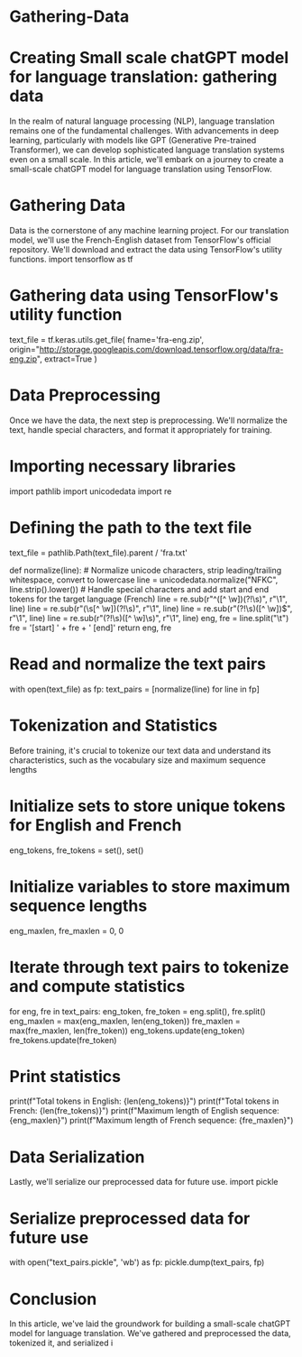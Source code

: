 # Gathering-Data
# Creating Small scale chatGPT model for language translation: gathering data

In the realm of natural language processing (NLP), language translation remains one of the fundamental challenges. With advancements in deep learning, particularly with models like GPT (Generative Pre-trained Transformer), we can develop sophisticated language translation systems even on a small scale. In this article, we'll embark on a journey to create a small-scale chatGPT model for language translation using TensorFlow.
# Gathering Data
Data is the cornerstone of any machine learning project. For our translation model, we'll use the French-English dataset from TensorFlow's official repository. We'll download and extract the data using TensorFlow's utility functions.
import tensorflow as tf
# Gathering data using TensorFlow's utility function
text_file = tf.keras.utils.get_file(
    fname='fra-eng.zip',
    origin="http://storage.googleapis.com/download.tensorflow.org/data/fra-eng.zip",
    extract=True
)

# Data Preprocessing
Once we have the data, the next step is preprocessing. We'll normalize the text, handle special characters, and format it appropriately for training.
# Importing necessary libraries
import pathlib
import unicodedata
import re

# Defining the path to the text file
text_file = pathlib.Path(text_file).parent / 'fra.txt'

def normalize(line):
    # Normalize unicode characters, strip leading/trailing whitespace, convert to lowercase
    line = unicodedata.normalize("NFKC", line.strip().lower())
    # Handle special characters and add start and end tokens for the target language (French)
    line = re.sub(r"^([^ \w])(?!\s)", r"\1", line)
    line = re.sub(r"(\s[^ \w])(?!\s)", r"\1", line)
    line = re.sub(r"(?!\s)([^ \w])$", r"\1", line)
    line = re.sub(r"(?!\s)([^ \w]\s)", r"\1", line)
    eng, fre = line.split("\t")
    fre = '[start] ' + fre + ' [end]'
    return eng, fre

# Read and normalize the text pairs
with open(text_file) as fp:
    text_pairs = [normalize(line) for line in fp]

# Tokenization and Statistics
Before training, it's crucial to tokenize our text data and understand its characteristics, such as the vocabulary size and maximum sequence lengths
# Initialize sets to store unique tokens for English and French
eng_tokens, fre_tokens = set(), set()
# Initialize variables to store maximum sequence lengths
eng_maxlen, fre_maxlen = 0, 0

# Iterate through text pairs to tokenize and compute statistics
for eng, fre in text_pairs:
    eng_token, fre_token = eng.split(), fre.split()
    eng_maxlen = max(eng_maxlen, len(eng_token))
    fre_maxlen = max(fre_maxlen, len(fre_token))
    eng_tokens.update(eng_token)
    fre_tokens.update(fre_token)

# Print statistics
print(f"Total tokens in English: {len(eng_tokens)}")
print(f"Total tokens in French: {len(fre_tokens)}")
print(f"Maximum length of English sequence: {eng_maxlen}")
print(f"Maximum length of French sequence: {fre_maxlen}")

# Data Serialization
Lastly, we'll serialize our preprocessed data for future use.
import pickle

# Serialize preprocessed data for future use
with open("text_pairs.pickle", 'wb') as fp:
    pickle.dump(text_pairs, fp)

# Conclusion
In this article, we've laid the groundwork for building a small-scale chatGPT model for language translation. We've gathered and preprocessed the data, tokenized it, and serialized i
